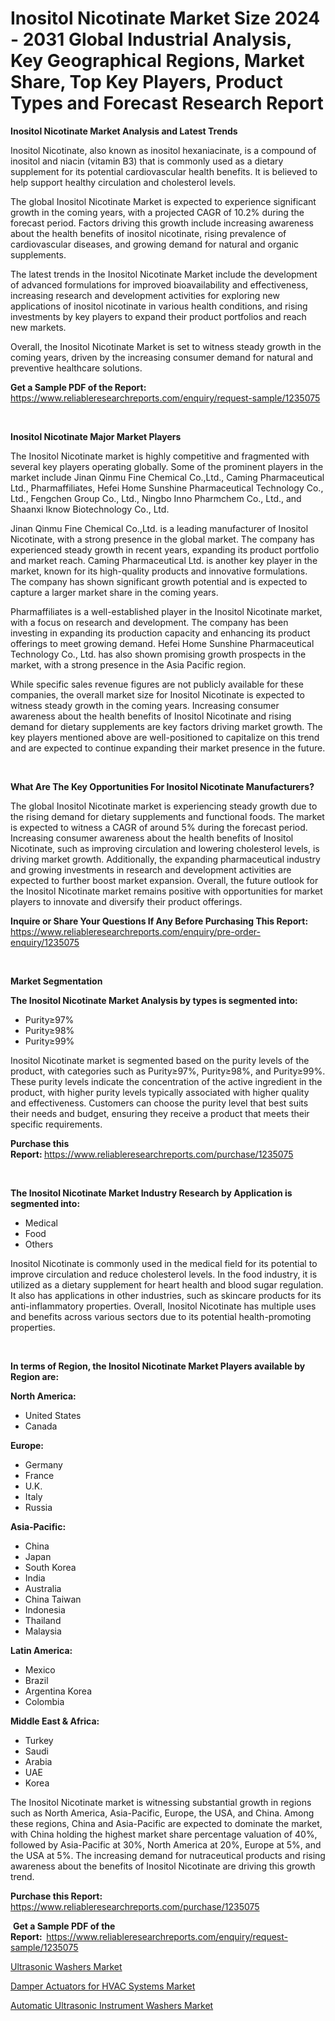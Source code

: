 <p><h1>Inositol Nicotinate Market Size 2024 - 2031 Global Industrial Analysis, Key Geographical Regions, Market Share, Top Key Players, Product Types and Forecast Research Report</h1></p><p><strong>Inositol Nicotinate Market Analysis and Latest Trends</strong></p>
<p><p>Inositol Nicotinate, also known as inositol hexaniacinate, is a compound of inositol and niacin (vitamin B3) that is commonly used as a dietary supplement for its potential cardiovascular health benefits. It is believed to help support healthy circulation and cholesterol levels.</p><p>The global Inositol Nicotinate Market is expected to experience significant growth in the coming years, with a projected CAGR of 10.2% during the forecast period. Factors driving this growth include increasing awareness about the health benefits of inositol nicotinate, rising prevalence of cardiovascular diseases, and growing demand for natural and organic supplements.</p><p>The latest trends in the Inositol Nicotinate Market include the development of advanced formulations for improved bioavailability and effectiveness, increasing research and development activities for exploring new applications of inositol nicotinate in various health conditions, and rising investments by key players to expand their product portfolios and reach new markets.</p><p>Overall, the Inositol Nicotinate Market is set to witness steady growth in the coming years, driven by the increasing consumer demand for natural and preventive healthcare solutions.</p></p>
<p><strong>Get a Sample PDF of the Report:&nbsp;</strong> <a href="https://www.reliableresearchreports.com/enquiry/request-sample/1235075">https://www.reliableresearchreports.com/enquiry/request-sample/1235075</a></p>
<p>&nbsp;</p>
<p><strong>Inositol Nicotinate Major Market Players</strong></p>
<p><p>The Inositol Nicotinate market is highly competitive and fragmented with several key players operating globally. Some of the prominent players in the market include Jinan Qinmu Fine Chemical Co.,Ltd., Caming Pharmaceutical Ltd., Pharmaffiliates, Hefei Home Sunshine Pharmaceutical Technology Co., Ltd., Fengchen Group Co., Ltd., Ningbo Inno Pharmchem Co., Ltd., and Shaanxi Iknow Biotechnology Co., Ltd.</p><p>Jinan Qinmu Fine Chemical Co.,Ltd. is a leading manufacturer of Inositol Nicotinate, with a strong presence in the global market. The company has experienced steady growth in recent years, expanding its product portfolio and market reach. Caming Pharmaceutical Ltd. is another key player in the market, known for its high-quality products and innovative formulations. The company has shown significant growth potential and is expected to capture a larger market share in the coming years.</p><p>Pharmaffiliates is a well-established player in the Inositol Nicotinate market, with a focus on research and development. The company has been investing in expanding its production capacity and enhancing its product offerings to meet growing demand. Hefei Home Sunshine Pharmaceutical Technology Co., Ltd. has also shown promising growth prospects in the market, with a strong presence in the Asia Pacific region.</p><p>While specific sales revenue figures are not publicly available for these companies, the overall market size for Inositol Nicotinate is expected to witness steady growth in the coming years. Increasing consumer awareness about the health benefits of Inositol Nicotinate and rising demand for dietary supplements are key factors driving market growth. The key players mentioned above are well-positioned to capitalize on this trend and are expected to continue expanding their market presence in the future.</p></p>
<p>&nbsp;</p>
<p><strong>What Are The Key Opportunities For Inositol Nicotinate Manufacturers?</strong></p>
<p><p>The global Inositol Nicotinate market is experiencing steady growth due to the rising demand for dietary supplements and functional foods. The market is expected to witness a CAGR of around 5% during the forecast period. Increasing consumer awareness about the health benefits of Inositol Nicotinate, such as improving circulation and lowering cholesterol levels, is driving market growth. Additionally, the expanding pharmaceutical industry and growing investments in research and development activities are expected to further boost market expansion. Overall, the future outlook for the Inositol Nicotinate market remains positive with opportunities for market players to innovate and diversify their product offerings.</p></p>
<p><strong>Inquire or Share Your Questions If Any Before Purchasing This Report:</strong> <a href="https://www.reliableresearchreports.com/enquiry/pre-order-enquiry/1235075">https://www.reliableresearchreports.com/enquiry/pre-order-enquiry/1235075</a></p>
<p>&nbsp;</p>
<p><strong>Market Segmentation</strong></p>
<p><strong>The Inositol Nicotinate Market Analysis by types is segmented into:</strong></p>
<p><ul><li>Purity≥97%</li><li>Purity≥98%</li><li>Purity≥99%</li></ul></p>
<p><p>Inositol Nicotinate market is segmented based on the purity levels of the product, with categories such as Purity≥97%, Purity≥98%, and Purity≥99%. These purity levels indicate the concentration of the active ingredient in the product, with higher purity levels typically associated with higher quality and effectiveness. Customers can choose the purity level that best suits their needs and budget, ensuring they receive a product that meets their specific requirements.</p></p>
<p><strong>Purchase this Report:&nbsp;</strong><a href="https://www.reliableresearchreports.com/purchase/1235075">https://www.reliableresearchreports.com/purchase/1235075</a></p>
<p>&nbsp;</p>
<p><strong>The Inositol Nicotinate Market Industry Research by Application is segmented into:</strong></p>
<p><ul><li>Medical</li><li>Food</li><li>Others</li></ul></p>
<p><p>Inositol Nicotinate is commonly used in the medical field for its potential to improve circulation and reduce cholesterol levels. In the food industry, it is utilized as a dietary supplement for heart health and blood sugar regulation. It also has applications in other industries, such as skincare products for its anti-inflammatory properties. Overall, Inositol Nicotinate has multiple uses and benefits across various sectors due to its potential health-promoting properties.</p></p>
<p>&nbsp;</p>
<p><strong>In terms of Region, the Inositol Nicotinate Market Players available by Region are:</strong></p>
<p>
    <p> <strong> North America: </strong>
        <ul>
            <li>United States</li>
            <li>Canada</li>
        </ul>
        </p> 
    <p> <strong> Europe: </strong>
        <ul>
            <li>Germany</li>
            <li>France</li>
            <li>U.K.</li>
            <li>Italy</li>
            <li>Russia</li>
        </ul>
        </p> 
    <p> <strong> Asia-Pacific: </strong>
        <ul>
            <li>China</li>
            <li>Japan</li>
            <li>South Korea</li>
            <li>India</li>
            <li>Australia</li>
            <li>China Taiwan</li>
            <li>Indonesia</li>
            <li>Thailand</li>
            <li>Malaysia</li>
        </ul>
        </p> 
    <p> <strong> Latin America: </strong>
        <ul>
            <li>Mexico</li>
            <li>Brazil</li>
            <li>Argentina Korea</li>
            <li>Colombia</li>
        </ul>
        </p> 
    <p> <strong> Middle East & Africa: </strong>
        <ul>
            <li>Turkey</li>
            <li>Saudi</li>
            <li>Arabia</li>
            <li>UAE</li>
            <li>Korea</li>
        </ul>
    </p>
    </p>
<p><p>The Inositol Nicotinate market is witnessing substantial growth in regions such as North America, Asia-Pacific, Europe, the USA, and China. Among these regions, China and Asia-Pacific are expected to dominate the market, with China holding the highest market share percentage valuation of 40%, followed by Asia-Pacific at 30%, North America at 20%, Europe at 5%, and the USA at 5%. The increasing demand for nutraceutical products and rising awareness about the benefits of Inositol Nicotinate are driving this growth trend.</p></p>
<p><strong>Purchase this Report: </strong><a href="https://www.reliableresearchreports.com/purchase/1235075">https://www.reliableresearchreports.com/purchase/1235075</a></p>
<p>&nbsp;<strong>Get a Sample PDF of the Report:&nbsp;&nbsp;</strong><a href="https://www.reliableresearchreports.com/enquiry/request-sample/1235075">https://www.reliableresearchreports.com/enquiry/request-sample/1235075</a></p>
<p><strong></strong></p>
<p><p><a href="https://view.publitas.com/reportprime-1/ultrasonic-washers-market-share-market-new-trends-analysis-report-by-type-by-application-by-end-use-by-region-and-segment-forecasts-2023-2030/">Ultrasonic Washers Market</a></p><p><a href="https://view.publitas.com/reportprime-1/damper-actuators-for-hvac-systems-market-size-share-trends-analysis-report-by-material-by-type-by-end-user-by-region-and-segment-forecasts-2023-2030/">Damper Actuators for HVAC Systems Market</a></p><p><a href="https://view.publitas.com/reportprime-1/automatic-ultrasonic-instrument-washers-market-a-comprehensive-report-of-its-market-share-growth-trends-2023-2030/">Automatic Ultrasonic Instrument Washers Market</a></p></p>